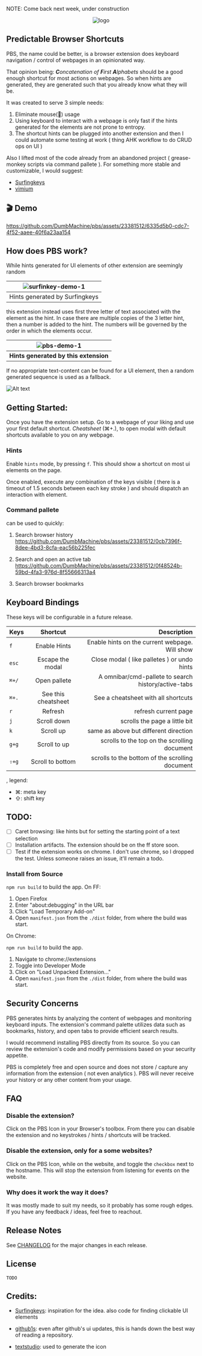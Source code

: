 NOTE: Come back next week, under construction

<div align="center">
<img src="public/pbs-abstract.png" alt="logo"/>
<!-- <h1><b>P</b>redictable <b>B</b>rowser <b>S</b>hortcuts</h1> -->
</div>

## Predictable Browser Shortcuts

PBS, the name could be better, is a browser extension does keyboard navigation / control of webpages in an opinionated way.

That opinion being: _**C**oncatenation of **F**irst **A**lphabets_ should be a good enough shortcut for most actions on webpages. So when hints are generated, they are generated such that you already know what they will be.

It was created to serve 3 simple needs:

1. Eliminate mouse(🐁) usage
2. Using keyboard to interact with a webpage is only fast if the hints generated for the elements are not prone to entropy.
3. The shortcut hints can be plugged into another extension and then I could automate some testing at work ( thing AHK workflow to do CRUD ops on UI )

Also I lifted most of the code already from an abandoned project ( grease-monkey scripts via command pallete ). For something more stable and customizable, I would suggest:

- [Surfingkeys](https://github.com/brookhong/Surfingkeys)
- [vimium](https://github.com/philc/vimium)

## 🎬 Demo

https://github.com/DumbMachine/pbs/assets/23381512/6335d5b0-cdc7-4f52-aaee-40f6a23aa154

## How does PBS work?

While hints generated for UI elements of other extension are seemingly random

| ![surfinkey-demo-1](/assets/image.png) |
| :------------------------------------: |
|     Hints generated by Surfingkeys     |

this extension instead uses first three letter of text associated with the element as the hint.
In case there are multiple copies of the 3 letter hint, then a number is added to the hint. The numbers will be governed by the order in which the elements occur.

|  ![pbs-demo-1](/assets/image-1.png)   |
| :-----------------------------------: |
| **Hints generated by this extension** |

If no appropriate text-content can be found for a UI element, then a random generated sequence is used as a fallback.

![Alt text](/assets/random-gen.png)

## Getting Started:

Once you have the extension setup. Go to a webpage of your liking and use your first default shortcut.
_Cheatsheet_ (⌘+.), to open modal with default shortcuts available to you on any webpage.

<!-- TODO: Image example -->

<!-- hints tutorial -->

### Hints

Enable `hints` mode, by pressing `f`. This should show a shortcut on most ui elements on the page.

<!-- TODO: Image example -->

Once enabled, execute any combination of the keys visible ( there is a timeout of 1.5 seconds between each key stroke ) and should dispatch an interaction with element.

<!-- pallete tutorial -->

### Command pallete

can be used to quickly:

1. Search browser history
   https://github.com/DumbMachine/pbs/assets/23381512/0cb7396f-8dee-4bd3-8cfa-eac56b225fec

2. Search and open an active tab
   https://github.com/DumbMachine/pbs/assets/23381512/0f48524b-59bd-4fa3-976d-8f55666313a4

3. Search browser bookmarks

<!-- TODO: Image example -->

## Keyboard Bindings

These keys will be configurable in a future release.

| Keys  |      Shortcut       |                                         Description |
| ----- | :-----------------: | --------------------------------------------------: |
| `f`   |    Enable Hints     |      Enable hints on the current webpage. Will show |
| `esc` |  Escape the modal   |         Close modal ( like palletes ) or undo hints |
| `⌘+/` |    Open pallete     | A omnibar/cmd-pallete to search history/active-tabs |
| `⌘+.` | See this cheatsheet |                 See a cheatsheet with all shortcuts |
| `r`   |       Refresh       |                                refresh current page |
| `j`   |     Scroll down     |                       scrolls the page a little bit |
| `k`   |      Scroll up      |               same as above but different direction |
| `g+g` |    Scroll to up     |        scrolls to the top on the scrolling document |
| `⇧+g` |  Scroll to bottom   |     scrolls to the bottom of the scrolling document |

, legend:

- ⌘: meta key
- ⇧: shift key

## TODO:

- [ ] Caret browsing: like hints but for setting the starting point of a text selection
- [ ] Installation artifacts. The extension should be on the ff store soon.
- [ ] Test if the extension works on chrome. I don't use chrome, so I dropped the test. Unless someone raises an issue, it'll remain a todo.

<!-- ## Installation:

- Firefox 🦊:
- Others: being a FF user, it's what I've used the most. Haven't tested much on chromium-based browsers. -->

### Install from Source

<!-- `npm run build:ff` to build the app. -->

`npm run build` to build the app.
On FF:

1. Open Firefox
2. Enter "about:debugging" in the URL bar
3. Click "Load Temporary Add-on"
4. Open `manifest.json` from the `./dist` folder, from where the build was start.

On Chrome:

<!-- `npm run build:chrome` to build the app. -->

`npm run build` to build the app.

1. Navigate to chrome://extensions
2. Toggle into Developer Mode
3. Click on "Load Unpacked Extension..."
4. Open `manifest.json` from the `./dist` folder, from where the build was start.

## Security Concerns

PBS generates hints by analyzing the content of webpages and monitoring keyboard inputs. The extension's command palette utilizes data such as bookmarks, history, and open tabs to provide efficient search results.

I would recommend installing PBS directly from its source. So you can review the extension's code and modify permissions based on your security appetite.

PBS is completely free and open source and does not store / capture any information from the extension ( not even analytics ). PBS will never receive your history or any other content from your usage.

## FAQ

### Disable the extension?

Click on the PBS Icon in your Browser's toolbox. From there you can disable the extension and no keystrokes / hints / shortcuts will be tracked.

### Disable the extension, only for a some websites?

Click on the PBS Icon, while on the website, and toggle the `checkbox` next to the hostname.
This will stop the extension from listening for events on the website.

### Why does it work the way it does?

It was mostly made to suit my needs, so it probably has some rough edges. If you have any feedback / ideas, feel free to reachout.

## Release Notes

See [CHANGELOG](https://www.youtube.com/watch?v=dQw4w9WgXcQ) for the major changes in each release.

## License

`TODO`

## Credits:

- [Surfingkeys](https://github1s.com/brookhong/Surfingkeys): inspiration for the idea. also code for finding clickable UI elements

- [github1s](https://github1s.com/): even after github's ui updates, this is hands down the best way of reading a repository.

- [textstudio](https://www.textstudio.com): used to generate the icon
